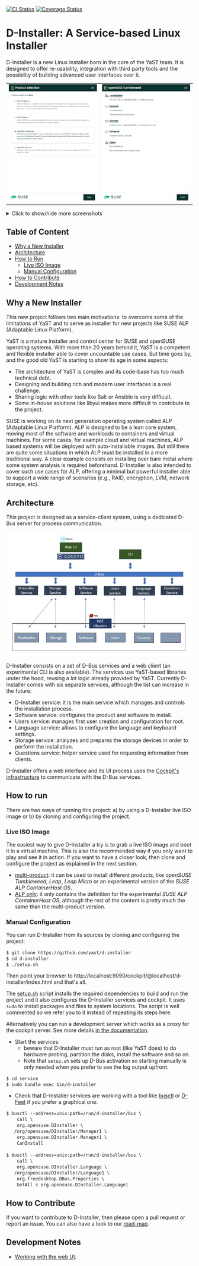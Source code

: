 [![CI Status](https://github.com/yast/d-installer/actions/workflows/ci.yml/badge.svg)](https://github.com/yast/d-installer/actions/workflows/ci.yml)
[![Coverage Status](https://coveralls.io/repos/github/yast/d-installer/badge.svg?branch=master)](https://coveralls.io/github/yast/d-installer?branch=master)

# D-Installer: A Service-based Linux Installer

D-Installer is a new Linux installer born in the core of the YaST team. It is designed to offer re-usability, integration with third party tools and the possibility of building advanced user interfaces over it.

|||
|-|-|
| ![Product selection](./doc/images/screenshots/product-selection.png) | ![Installation overview](./doc/images/screenshots/overview.png) |

<details>
<summary>Click to show/hide more screenshots</summary>

---


|||
|-|-|
| ![Storage page](./doc/images/screenshots/storage-page.png) | ![Storage settings](./doc/images/screenshots/storage-settings.png) |

|||
|-|-|
| ![Installing](./doc/images/screenshots/installing.png) | ![Installation finished](./doc/images/screenshots/finished.png) |

*Note for developers: For updating the screenshots see the
[integration test documentation](playwright/README.md#updating-the-screenshots).*

</details>

## Table of Content

* [Why a New Installer](#why-a-new-installer)
* [Architecture](#architecture)
* [How to Run](#how-to-run)
  * [Live ISO Image](#live-iso-image)
  * [Manual Configuration](#manual-configuration)
* [How to Contribute](#how-to-contribute)
* [Development Notes](#development-notes)

## Why a New Installer

This new project follows two main motivations: to overcome some of the limitations of YaST and to serve as installer for new projects like SUSE ALP (Adaptable Linux Platform).

YaST is a mature installer and control center for SUSE and openSUSE operating systems. With more than 20 years behind it, YaST is a competent and flexible installer able to cover uncountable use cases. But time goes by, and the good old YaST is starting to show its age in some aspects:

* The architecture of YaST is complex and its code-base has too much technical debt.
* Designing and building rich and modern user interfaces is a real challenge.
* Sharing logic with other tools like Salt or Ansible is very difficult.
* Some in-house solutions like libyui makes more difficult to contribute to the project.

SUSE is working on its next generation operating system called ALP (Adaptable Linux Platform). ALP is designed to be a lean core system, moving most of the software and workloads to containers and virtual machines. For some cases, for example cloud and virtual machines, ALP based systems will be deployed with auto-installable images. But still there are quite some situations in which ALP must be installed in a more traditional way. A clear example consists on installing over bare metal where some system analysis is required beforehand. D-Installer is also intended to cover such use cases for ALP, offering a minimal but powerful installer able to support a wide range of scenarios (e.g., RAID, encryption, LVM, network storage, etc).

## Architecture

This project is designed as a service-client system, using a dedicated D-Bus server for process
communication.

![Architecture](./doc/images/architecture.png)

D-Installer consists on a set of D-Bus services and a web client (an experimental CLI is also available). The services use YaST-based libraries under the hood, reusing a lot logic already provided by YaST. Currently D-Installer comes with six separate services, although the list can increase in the future:

* D-Installer service: it is the main service which manages and controls the installation process.
* Software service: configures the product and software to install.
* Users service: manages first user creation and configuration for root.
* Language service: allows to configure the language and keyboard settings.
* Storage service: analyzes and prepares the storage devices in order to perform the installation.
* Questions service: helper service used for requesting information from clients.

D-Installer offers a web interface and its UI process uses the [Cockpit's infrastructure](https://cockpit-project.org/) to communicate with the D-Bus services.

## How to run

There are two ways of running this project: a) by using a D-Installer live ISO image or b) by cloning and configuring the project.

### Live ISO Image

The easiest way to give D-Installer a try is to grab a live ISO image and boot it in a virtual
machine. This is also the recommended way if you only want to play and see it in action. If you want
to have a closer look, then clone and configure the project as explained in the next section.

* [multi-product](https://build.opensuse.org/package/binaries/YaST:Head:Agama/d-installer-live:default/images):
  it can be used to install different products, like *openSUSE Tumbleweed*, *Leap*, *Leap Micro* or
  an experimental version of the *SUSE ALP ContainerHost OS*.
* [ALP only](https://build.opensuse.org/package/binaries/YaST:Head:Agama/d-installer-live:ALP/images):
  it only contains the definition for the experimental *SUSE ALP ContainerHost OS*, although
  the rest of the content is pretty much the same than the multi-product version.

### Manual Configuration

You can run D-Installer from its sources by cloning and configuring the project:

```console
$ git clone https://github.com/yast/d-installer
$ cd d-installer
$ ./setup.sh
```

Then point your browser to http://localhost:9090/cockpit/@localhost/d-installer/index.html and that's all.

The [setup.sh](./setup.sh) script installs the required dependencies
to build and run the project and it also configures the D-Installer services
and cockpit. It uses `sudo` to install packages and files to system locations.
The script is well commented so we refer you to it instead of repeating its
steps here.

Alternatively you can run a development server which works as a proxy for
the cockpit server. See more details [in the documentation](
web/README.md#using-a-development-server).

* Start the services:
    * beware that D-Installer must run as root (like YaST does) to do
      hardware probing, partition the disks, install the software and so on.
    * Note that `setup.sh` sets up D-Bus activation so starting manually is
      only needed when you prefer to see the log output upfront.

```console
$ cd service
$ sudo bundle exec bin/d-installer
```

* Check that D-Installer services are working with a tool like
[busctl](https://www.freedesktop.org/wiki/Software/dbus/) or
[D-Feet](https://wiki.gnome.org/Apps/DFeet) if you prefer a graphical one:


```console
$ busctl --address=unix:path=/run/d-installer/bus \
    call \
    org.opensuse.DInstaller \
   /org/opensuse/DInstaller/Manager1 \
    org.opensuse.DInstaller.Manager1 \
    CanInstall

$ busctl --address=unix:path=/run/d-installer/bus \
    call \
    org.opensuse.DInstaller.Language \
   /org/opensuse/DInstaller/Language1 \
    org.freedesktop.DBus.Properties \
    GetAll s org.opensuse.DInstaller.Language1
```

## How to Contribute

If you want to contribute to D-Installer, then please open a pull request or report an issue. You can also have a look to our [road-map](https://github.com/orgs/yast/projects/1/views/1).

## Development Notes

* [Working with the web UI](./web/README.md).
